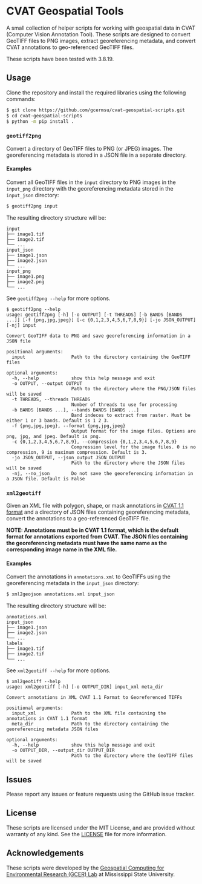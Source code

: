 # CVAT Geospatial Tools
A small collection of helper scripts for working with geospatial data in CVAT (Computer Vision Annotation Tool). These scripts are designed to convert GeoTIFF files to PNG images, extract georeferencing metadata, and convert CVAT annotations to geo-referenced GeoTIFF files.

These scripts have been tested with 3.8.19.

## Usage

Clone the repository and install the required libraries using the following commands:

```bash
$ git clone https://github.com/gcermsu/cvat-geospatial-scripts.git
$ cd cvat-geospatial-scripts
$ python -m pip install .
```


### `geotiff2png`

Convert a directory of GeoTIFF files to PNG (or JPEG) images. The georeferencing metadata is stored in a JSON file in a separate directory.

#### Examples

Convert all GeoTIFF files in the `input` directory to PNG images in the `input_png` directory with the georeferencing metadata stored in the `input_json` directory:

```bash
$ geotiff2png input
```

The resulting directory structure will be:

```
input
├── image1.tif
├── image2.tif
└── ...
input_json
├── image1.json
├── image2.json
└── ...
input_png
├── image1.png
├── image2.png
└── ...
```

See `geotiff2png --help` for more options.

```
$ geotiff2png --help
usage: geotiff2png [-h] [-o OUTPUT] [-t THREADS] [-b BANDS [BANDS ...]] [-f {png,jpg,jpeg}] [-c {0,1,2,3,4,5,6,7,8,9}] [-jo JSON_OUTPUT] [-nj] input

Convert GeoTIFF data to PNG and save georeferencing information in a JSON file

positional arguments:
  input                 Path to the directory containing the GeoTIFF files

optional arguments:
  -h, --help            show this help message and exit
  -o OUTPUT, --output OUTPUT
                        Path to the directory where the PNG/JSON files will be saved
  -t THREADS, --threads THREADS
                        Number of threads to use for processing
  -b BANDS [BANDS ...], --bands BANDS [BANDS ...]
                        Band indeces to extract from raster. Must be either 1 or 3 bands. Default is 1 2 3.
  -f {png,jpg,jpeg}, --format {png,jpg,jpeg}
                        Output format for the image files. Options are png, jpg, and jpeg. Default is png.
  -c {0,1,2,3,4,5,6,7,8,9}, --compression {0,1,2,3,4,5,6,7,8,9}
                        Compression level for the image files. 0 is no compression, 9 is maximum compression. Default is 3.
  -jo JSON_OUTPUT, --json_output JSON_OUTPUT
                        Path to the directory where the JSON files will be saved
  -nj, --no_json        Do not save the georeferencing information in a JSON file. Default is False
```

### `xml2geotiff`

Given an XML file with polygon, shape, or mask annotations in [CVAT 1.1 format](https://docs.cvat.ai/docs/manual/advanced/xml_format/#version-11) and a directory of JSON files containing georeferencing metadata, convert the annotations to a geo-referenced GeoTIFF file.

**NOTE: Annotations must be in CVAT 1.1 format, which is the default format for annotations exported from CVAT. The JSON files containing the georeferencing metadata must have the same name as the corresponding image name in the XML file.**

#### Examples

Convert the annotations in `annotations.xml` to GeoTIFFs using the georeferencing metadata in the `input_json` directory:

```bash
$ xml2geojson annotations.xml input_json
```

The resulting directory structure will be:

```
annotations.xml
input_json
├── image1.json
├── image2.json
└── ...
labels
├── image1.tif
├── image2.tif
└── ...
```

See `xml2geotiff --help` for more options.

```
$ xml2geotiff --help
usage: xml2geotiff [-h] [-o OUTPUT_DIR] input_xml meta_dir

Convert annotations in XML CVAT 1.1 Format to Georeferenced TIFFs

positional arguments:
  input_xml             Path to the XML file containing the annotations in CVAT 1.1 format
  meta_dir              Path to the directory containing the georeferencing metadata JSON files

optional arguments:
  -h, --help            show this help message and exit
  -o OUTPUT_DIR, --output_dir OUTPUT_DIR
                        Path to the directory where the GeoTIFF files will be saved
```

## Issues

Please report any issues or feature requests using the GitHub issue tracker.

## License

These scripts are licensed under the MIT License, and are provided without warranty of any kind. See the [LICENSE](LICENSE) file for more information.

## Acknowledgements

These scripts were developed by the [Geospatial Computing for Environmental Research (GCER) Lab](https://www.gcerlab.com/) at Mississippi State University. 
